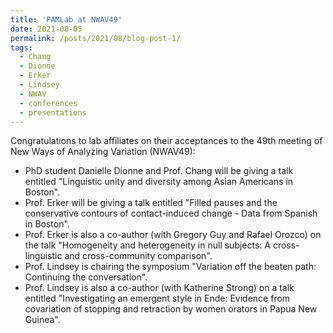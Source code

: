 ```yaml
---
title: 'PAMLab at NWAV49'
date: 2021-08-05
permalink: /posts/2021/08/blog-post-1/
tags:
  - Chang
  - Dionne
  - Erker
  - Lindsey
  - NWAV
  - conferences
  - presentations
---
```


Congratulations to lab affiliates on their acceptances to the 49th meeting of New Ways of Analyzing Variation</a> (NWAV49):
<ul>
 	<li>PhD student Danielle Dionne and Prof. Chang will be giving a talk entitled "Linguistic unity and diversity among Asian Americans in Boston".</li>
 	<li>Prof. Erker will be giving a talk entitled "Filled pauses and the conservative contours of contact-induced change - Data from Spanish in Boston".</li>
 	<li>Prof. Erker is also a co-author (with Gregory Guy and Rafael Orozco) on the talk "Homogeneity and heterogeneity in null subjects: A cross-linguistic and cross-community comparison".</li>
 	<li>Prof. Lindsey is chairing the symposium "Variation off the beaten path: Continuing the conversation".</li>
 	<li>Prof. Lindsey is also a co-author (with Katherine Strong) on a talk entitled "Investigating an emergent style in Ende: Evidence from covariation of stopping and retraction by women orators in Papua New Guinea".</li>
</ul>
